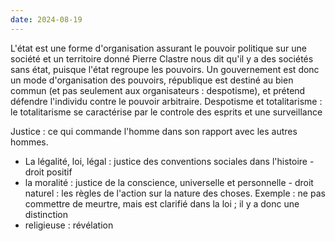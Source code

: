 ```yaml
---
date: 2024-08-19
---
```

L'état est une forme d'organisation assurant le pouvoir politique sur une société et un territoire donné
Pierre Clastre nous dit qu'il y a des sociétés sans état, puisque l'état regroupe les pouvoirs.
Un gouvernement est donc un mode d'organisation des pouvoirs, république est destiné au bien commun (et pas seulement aux organisateurs : despotisme), et prétend défendre l'individu contre le pouvoir arbitraire. 
Despotisme et totalitarisme : le totalitarisme se caractérise par le controle des esprits et une surveillance

Justice : ce qui commande l'homme dans son rapport avec les autres hommes. 
- La légalité, loi, légal : justice des conventions sociales dans l'histoire - droit positif
- la moralité : justice de la conscience, universelle et personnelle - droit naturel : les règles de l'action sur la nature des choses. Exemple : ne pas commettre de meurtre, mais est clarifié dans la loi ; il y a donc une distinction
- religieuse : révélation
